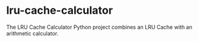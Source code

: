 # lru-cache-calculator
The LRU Cache Calculator Python project combines an LRU Cache with an arithmetic calculator.
